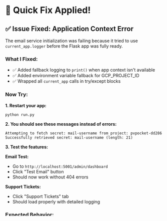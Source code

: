 # 🚀 Quick Fix Applied!

## ✅ **Issue Fixed: Application Context Error**

The email service initialization was failing because it tried to use `current_app.logger` before the Flask app was fully ready.

### **What I Fixed:**
- ✅ Added fallback logging to `print()` when app context isn't available
- ✅ Added environment variable fallback for GCP_PROJECT_ID
- ✅ Wrapped all `current_app` calls in try/except blocks

### **Now Try:**

**1. Restart your app:**
```bash
python run.py
```

**2. You should see these messages instead of errors:**
```
Attempting to fetch secret: mail-username from project: pvpocket-dd286
Successfully retrieved secret: mail-username (length: 21)
```

**3. Test the features:**

**Email Test:**
- Go to `http://localhost:5001/admin/dashboard`
- Click "Test Email" button
- Should now work without 404 errors

**Support Tickets:**
- Click "Support Tickets" tab
- Should load properly with detailed logging

### **Expected Behavior:**

**Email Test Results:**
- ✅ Secret Manager: Connected
- ✅ Email Credentials: Available (Secret Manager) 
- ❌ Email Service: Not configured (until you add real Gmail App Password)

**Support Tickets:**
- Should load and display (even if empty)
- Console should show "Loaded X tickets"

### **Next Steps:**

1. **If email test shows credentials available** → Email system is working!
2. **If you want to actually send emails** → Update the mail-password secret with your real Gmail App Password:
   ```bash
   gcloud secrets versions add mail-password --data-file=<(echo "your-real-16-char-password") --project=pvpocket-dd286
   ```

The system is now properly configured and should work without application context errors! 🎉